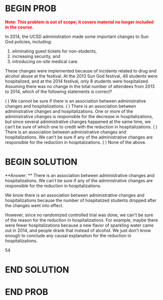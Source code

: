 # BEGIN PROB

<span style="color:red"><b>Note: This problem is out of scope; it covers material no longer included in the course.</b></span>

In 2014, the UCSD administration made some important changes to Sun God policies, including:

1. eliminating guest tickets for non-students,
2. increasing security, and
3. introducing on-site medical care.
   
These changes were implemented because of incidents related to drug and alcohol abuse at the festival. At the 2013 Sun God festival, 48 students were hospitalized, and at the 2014 festival, only 8 students were hospitalized. Assuming there was no change in the total number of attendees from 2013 to 2014, which of the following statements is correct?

( ) We cannot be sure if there is an association between administrative changes and hospitalizations.
( ) There is an association between administrative changes and hospitalizations. One or more of the administrative changes is responsible for the decrease in hospitalizations, but since several administrative changes happened at the same time, we can’t be sure of which one to credit with the reduction in hospitalizations.
( ) There is an association between administrative changes and hospitalizations. We can’t be sure if any of the administrative changes are responsible for the reduction in hospitalizations.
( ) None of the above.

# BEGIN SOLUTION

**Answer: ** There is an association between administrative changes and hospitalizations. We can’t be sure if any of the administrative changes are responsible for the reduction in hospitalizations.

We know there is an association between administrative changes and hospitalizations because the number of hospitalized students dropped after the changes went into effect. 

However, since no randomized controlled trial was done, we can't be sure of the reason for the reduction in hospitalizations. For example, maybe there were fewer hospitalizations because a new flavor of sparkling water came out in 2014, and people drank that instead of alcohol. We just don't know enough to conclude any causal explanation for the reduction in hospitalizations. 

<average>54</average>


# END SOLUTION


# END PROB
